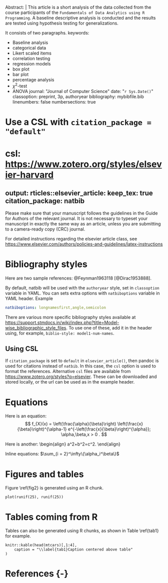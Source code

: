 Abstract: |
  This article is a short analysis of the data collected from the course participants of the `Fundamentals of Data Analytics using R Programming`. A baseline descriptive analysis is conducted and the results are tested using hypothesis testing for generalizations.

  It consists of two paragraphs.
keywords: 
  - Baseline analysis
  - categorical data 
  - Likert scaled items
  - correlation testing
  - regression models
  - box plot
  - bar plot
  - percentage analysis
  - $\chi^2$-test
  - ANOVA
journal: "Journal of Computer Science"
date: "`r Sys.Date()`"
classoption: preprint, 3p, authoryear
bibliography: mybibfile.bib
linenumbers: false
numbersections: true
# Use a CSL with `citation_package = "default"`
# csl: https://www.zotero.org/styles/elsevier-harvard
output: 
  rticles::elsevier_article:
    keep_tex: true
    citation_package: natbib
---

Please make sure that your manuscript follows the guidelines in the 
Guide for Authors of the relevant journal. It is not necessary to 
typeset your manuscript in exactly the same way as an article, 
unless you are submitting to a camera-ready copy (CRC) journal.

For detailed instructions regarding the elsevier article class, see   <https://www.elsevier.com/authors/policies-and-guidelines/latex-instructions>

# Bibliography styles

Here are two sample references: @Feynman1963118 [@Dirac1953888].

By default, natbib will be used with the `authoryear` style, set in `classoption` variable in YAML. 
You can sets extra options with `natbiboptions` variable in YAML header. Example 
```yaml
natbiboptions: longnamesfirst,angle,semicolon
```

There are various more specific bibliography styles available at
<https://support.stmdocs.in/wiki/index.php?title=Model-wise_bibliographic_style_files>. 
To use one of these, add it in the header using, for example, `biblio-style: model1-num-names`.

## Using CSL 

If `citation_package` is set to `default` in `elsevier_article()`, then pandoc is used for citations instead of `natbib`. In this case, the `csl` option is used to format the references. Alternative `csl` files are available from <https://www.zotero.org/styles?q=elsevier>. These can be downloaded
and stored locally, or the url can be used as in the example header.

# Equations

Here is an equation:
$$ 
  f_{X}(x) = \left(\frac{\alpha}{\beta}\right)
  \left(\frac{x}{\beta}\right)^{\alpha-1}
  e^{-\left(\frac{x}{\beta}\right)^{\alpha}}; 
  \alpha,\beta,x > 0 .
$$

Here is another:
\begin{align}
  a^2+b^2=c^2.
\end{align}

Inline equations: $\sum_{i = 2}^\infty\{\alpha_i^\beta\}$

# Figures and tables

Figure \ref{fig2} is generated using an R chunk.

```{r fig2, fig.width = 5, fig.height = 5, fig.align='center', out.width="50%", fig.cap = "\\label{fig2}A meaningless scatterplot.", echo = FALSE}
plot(runif(25), runif(25))
```

# Tables coming from R

Tables can also be generated using R chunks, as shown in Table \ref{tab1} for example.

```{r tab1, echo = TRUE}
knitr::kable(head(mtcars)[,1:4], 
    caption = "\\label{tab1}Caption centered above table"
)
```

# References {-}
